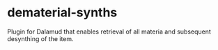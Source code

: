 # dematerial-synths
Plugin for Dalamud that enables retrieval of all materia and subsequent desynthing of the item.
